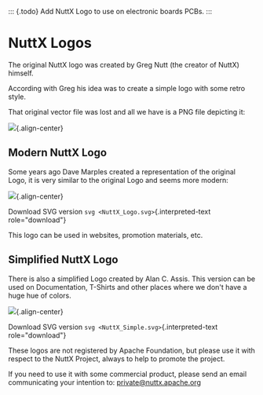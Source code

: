 ::: {.todo}
Add NuttX Logo to use on electronic boards PCBs.
:::

NuttX Logos
===========

The original NuttX logo was created by Greg Nutt (the creator of NuttX)
himself.

According with Greg his idea was to create a simple logo with some retro
style.

That original vector file was lost and all we have is a PNG file
depicting it:

![](NuttX_Orig.png){.align-center}

Modern NuttX Logo
-----------------

Some years ago Dave Marples created a representation of the original
Logo, it is very similar to the original Logo and seems more modern:

![](NuttX_Logo.png){.align-center}

Download SVG version `svg <NuttX_Logo.svg>`{.interpreted-text
role="download"}

This logo can be used in websites, promotion materials, etc.

Simplified NuttX Logo
---------------------

There is also a simplified Logo created by Alan C. Assis. This version
can be used on Documentation, T-Shirts and other places where we don\'t
have a huge hue of colors.

![](NuttX_Simple.png){.align-center}

Download SVG version `svg <NuttX_Simple.svg>`{.interpreted-text
role="download"}

These logos are not registered by Apache Foundation, but please use it
with respect to the NuttX Project, always to help to promote the
project.

If you need to use it with some commercial product, please send an email
communicating your intention to: <private@nuttx.apache.org>
